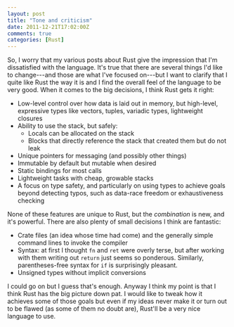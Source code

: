 ```yaml
---
layout: post
title: "Tone and criticism"
date: 2011-12-21T17:02:00Z
comments: true
categories: [Rust]
---
```

So, I worry that my various posts about Rust give the impression that
I'm dissatisfied with the language.  It's true that there are several
things I'd like to change---and those are what I've focused on---but I
want to clarify that I quite like Rust the way it is and I find the
overall feel of the language to be very good.  When it comes to the
big decisions, I think Rust gets it right:

- Low-level control over how data is laid out in memory, but
  high-level, expressive types like vectors, tuples, variadic types,
  lightweight closures
- Ability to use the stack, but safely:
  - Locals can be allocated on the stack
  - Blocks that directly reference the stack that created them
    but do not leak
- Unique pointers for messaging (and possibly other things)
- Immutable by default but mutable when desired
- Static bindings for most calls
- Lightweight tasks with cheap, growable stacks
- A focus on type safety, and particularly on using types to achieve
  goals beyond detecting typos, such as data-race freedom or
  exhaustiveness checking

None of these features are unique to Rust, but the *combination* is
new, and it's powerful.  There are also plenty of small decisions I
think are fantastic:

- Crate files (an idea whose time had come) and the generally
  simple command lines to invoke the compiler
- Syntax: at first I thought `fn` and `ret` were overly terse,
  but after working with them writing out `return` just seems so ponderous.
  Similarly, parentheses-free syntax for `if` is surprisingly pleasant.
- Unsigned types without implicit conversions

I could go on but I guess that's enough.  Anyway I think my point is
that I think Rust has the big picture down pat.  I would like to tweak
how it achieves some of those goals but even if my ideas never make it
or turn out to be flawed (as some of them no doubt are), Rust'll be a
very nice language to use.
